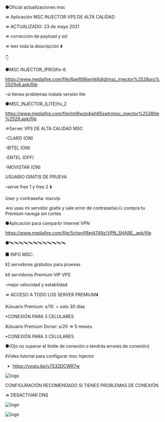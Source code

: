 ●Oficial actualizaciones msc

=> Aplicación MSC INJECTOR VPS DE ALTA CALIDAD

=> ACTUALIZADO: 23 de mayo 2021 

=> corrección de payload y ssl

=> leer toda la descripción ⬇️

👇 

●MSC INJECTOR_(PRO)fix-6 

https://www.mediafire.com/file/6peft98wntk6djd/msc_injector%2528pro%2529v6.apk/file 

-si tienes problemas instala versión lite

●MSC_INJECTOR_(LITE)fix_2

https://www.mediafire.com/file/lml9wzp4wh95swh/msc_injector%2528lite%2529.apk/file

=>Server VPS DE ALTA CALIDAD MSC

-CLARO (ON)

-BITEL (ON)

-ENTEL (OFF)

-MOVISTAR (ON)

USUARIO GRATIS DE PRUEVA

-serve free 1 y free 2 ⬇️

User y contraseña: mscvip 

=>si usas mi servidor gratis y sale error de contraseña🤐🤐 compra tu Premium navega sin cortes

●Aplicación para compartir internet VPN 

https://www.mediafire.com/file/5chpylf8et4749z/VPN_SHARE_.apk/file 

●🛰🛰🛰🛰🛰🛰🛰🛰🛰🛰🛰🛰

■ INFO MSC:

》2 servidores gratuitos para pruevas

》4 servidores Premium VIP VPS 

-mejor velocidad y estabilidad

=> ACCESO A TODO LOS SERVER PREMIUM⬇️

》Usuario Premium: s/10  = solo 30 dias

•CONEXIÓN PARA 3 CELULARES

》Usuario Premium Donar: s/20 => 5 meses.

•CONEXIÓN PARA 3 CELULARES

●(Ojo no superar el límite de conexión o tendrás errores de conexión)

》Video tutorial para configurar msc Injector 
- https://youtu.be/y7S32DCWR7w

![logo](https://raw.githubusercontent.com/Maicolsc/msc_injector/main/Screenshot_20210515-155749_MSC%20Injector.jpg)


CONFIGURACIÓN RECOMENDADO SI TIENES PROBLEMAS DE CONEXIÓN

=> DESACTIVAR DNS



![logo](https://raw.githubusercontent.com/Maicolsc/msc_injector/main/Screenshot_20210515-174453_MSC%20Injector.jpg)


![logo](https://github.com/Maicolsc/msc_injector/blob/main/Screenshot_20210515-174519_MSC%20Injector.jpg)


